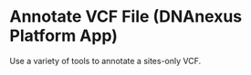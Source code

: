<!-- dx-header -->
# Annotate VCF File (DNAnexus Platform App)

Use a variety of tools to annotate a sites-only VCF.
<!-- /dx-header -->

<!--
Annotation is the process of adding additional information about each variant in a VCF file, derived from public databases.

This script annotates one or more VCF files with one or more of the following databases:

* [Variant Effect Predictor (VEP)](https://useast.ensembl.org/info/docs/tools/vep/index.html): a tool that aggregates multiple annotation databases. The annotations for each variant are all concatenated together in a single INFO field (CSQ by default).
* [Human Gene Mutation Database (HGMD)](http://www.hgmd.cf.ac.uk/ac/index.php): Database of known human coding variants.
* [ClinVar](https://www.ncbi.nlm.nih.gov/clinvar/): Database of known clinically relevant variants.
* [dbNSFP](https://sites.google.com/site/jpopgen/dbNSFP): Database of functional prediction scores for non-synonymous variants.

# Input

* List of one or more VCF files.
* Each VCF file must be indexed using tabix, which must be specified in a list the same length of, and in the same order as, the VCF list.
* By default, all annotations are applied. To disable any of the annotations, set its corresponding environment variable to 'false' (any of $VEP, $dbnsfp, $HGMD, $clinvar)
* $annotate_header is an environment variable that, when $VEP=true, determines whether to annotate using the VEP executable and database (true), or to use a pre-computed VCF file with all the annotations for each position stored in the INFO/CSQ field.

# Output

* VCF and index lists the same length, and in the same order, as the input lists.
-->
